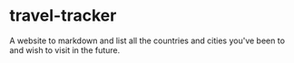 # travel-tracker
A website to markdown and list all the countries and cities you've been to and wish to visit in the future.
